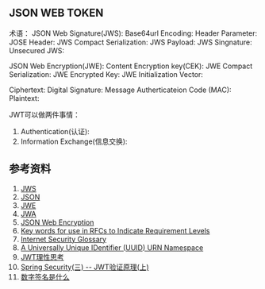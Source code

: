 ## JSON WEB TOKEN
术语：
JSON Web Signature(JWS):
Base64url Encoding:
Header Parameter:
JOSE Header:
JWS Compact Serialization:
JWS Payload:
JWS Singnature:
Unsecured JWS:

JSON Web Encryption(JWE):
Content Encryption key(CEK):
JWE Compact Serialization:
JWE Encrypted Key:
JWE Initialization Vector:


Ciphertext:
Digital Signature:
Message Autherticateion Code (MAC):
Plaintext:


JWT可以做两件事情：
1. Authentication(认证):
2. Information Exchange(信息交换):


## 参考资料

1. [JWS](https://tools.ietf.org/html/rfc7515 "JSON Web Signature")
2. [JSON](https://tools.ietf.org/html/rfc7159 "The JavaScript Object Notation (JSON) Data Interchange Format")
3. [JWE](https://tools.ietf.org/html/rfc7519#ref-JWE "")
4. [JWA](https://tools.ietf.org/html/rfc7518 " JSON Web Algorithms ")
5. [JSON Web Encryption](https://www.rfc-editor.org/rfc/rfc7516.txt "JSON Web Encryption")
6. [Key words for use in RFCs to Indicate Requirement Levels](https://tools.ietf.org/html/rfc2119 "Key words for use in RFCs to Indicate Requirement Levels")
7. [Internet Security Glossary](https://tools.ietf.org/html/rfc4949 "Internet Security Glossary")
8. [A Universally Unique IDentifier (UUID) URN Namespace](https://tools.ietf.org/html/rfc4122 "A Universally Unique IDentifier (UUID) URN Namespace")
9. [JWT理性思考](http://zhuanlan.51cto.com/art/201708/548195.htm "JWT理性思考")
10. [Spring Security(三) -- JWT验证原理(上)](https://zhuanlan.zhihu.com/p/27722251 "JWT验证原理(上)")
11. [数字签名是什么](http://www.ruanyifeng.com/blog/2011/08/what_is_a_digital_signature.html "数字签名的作用")




